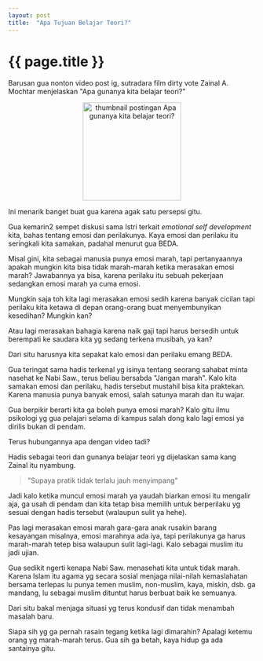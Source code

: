 ```yaml
---
layout: post
title:  "Apa Tujuan Belajar Teori?"
---
```


# {{ page.title }}

Barusan gua nonton video post ig, sutradara film dirty vote Zainal A. Mochtar menjelaskan "Apa gunanya kita belajar teori?"

<p style="text-align: center;">
  <a href="https://www.instagram.com/reel/C214WVjLDds/" target="_blank">
    <img src="https://github.com/HiRahmatDev/coretan-hidup/assets/55150659/26a0efed-c435-4e23-b428-b61f5d842ecb" alt="thumbnail postingan Apa gunanya kita belajar teori?" style="width:200px;"/>
  </a>
</p>

Ini menarik banget buat gua karena agak satu persepsi gitu.

Gua kemarin2 sempet diskusi sama Istri terkait _emotional self development_ kita, bahas tentang emosi dan perilakunya. Kaya emosi dan perilaku itu seringkali kita samakan, padahal menurut gua BEDA. 

Misal gini, kita sebagai manusia punya emosi marah, tapi pertanyaannya apakah mungkin kita bisa tidak marah-marah ketika merasakan emosi marah? Jawabannya ya bisa, karena perilaku itu sebuah pekerjaan sedangkan emosi marah ya cuma emosi.

Mungkin saja toh kita lagi merasakan emosi sedih karena banyak cicilan tapi perilaku kita ketawa di depan orang-orang buat menyembunyikan kesedihan? Mungkin kan?

Atau lagi merasakan bahagia karena naik gaji tapi harus bersedih untuk berempati ke saudara kita yg sedang terkena musibah, ya kan?

Dari situ harusnya kita sepakat kalo emosi dan perilaku emang BEDA.

Gua teringat sama hadis terkenal yg isinya tentang seorang sahabat minta nasehat ke Nabi Saw., terus beliau bersabda "Jangan marah". Kalo kita samakan emosi dan perilaku, hadis tersebut mustahil bisa kita praktekan. Karena manusia punya banyak emosi, salah satunya marah dan itu wajar.

Gua berpikir berarti kita ga boleh punya emosi marah? Kalo gitu ilmu psikologi yg gua pelajari selama di kampus salah dong kalo lagi emosi ya dirilis bukan di pendam.

Terus hubungannya apa dengan video tadi?

Hadis sebagai teori dan gunanya belajar teori yg dijelaskan sama kang Zainal itu nyambung.

> "Supaya pratik tidak terlalu jauh menyimpang"

Jadi kalo ketika muncul emosi marah ya yaudah biarkan emosi itu mengalir aja, ga usah di pendam dan kita tetap bisa memilih untuk berperilaku yg sesuai dengan hadis tersebut (walaupun sulit ya hehe).

Pas lagi merasakan emosi marah gara-gara anak rusakin barang kesayangan misalnya, emosi marahnya ada iya, tapi perilakunya ga harus marah-marah tetep bisa walaupun sulit lagi-lagi.
Kalo sebagai muslim itu jadi ujian.

Gua sedikit ngerti kenapa Nabi Saw. menasehati kita untuk tidak marah.
Karena Islam itu agama yg secara sosial menjaga nilai-nilah kemaslahatan bersama terlepas lu punya temen muslim, non-muslim, kaya, miskin, dsb. ga mandang, lu sebagai muslim dituntut harus berbuat baik ke semuanya.

Dari situ bakal menjaga situasi yg terus kondusif dan tidak menambah masalah baru.

Siapa sih yg ga pernah rasain tegang ketika lagi dimarahin? Apalagi ketemu orang yg marah-marah terus. Gua sih ga betah, kaya hidup ga ada santainya gitu.
